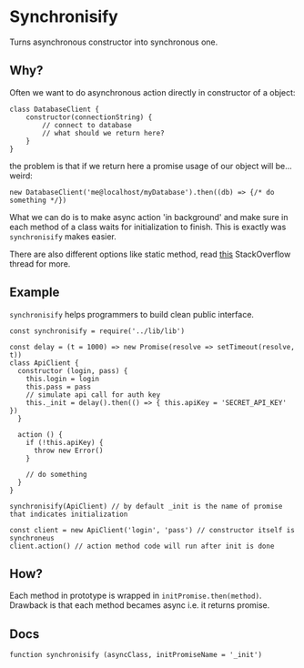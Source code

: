 Synchronisify
=============
Turns asynchronous constructor into synchronous one.

Why?
----
Often we want to do asynchronous action directly in constructor of a object:
```
class DatabaseClient {
    constructor(connectionString) {
        // connect to database
        // what should we return here?
    }
}
```
the problem is that if we return here a promise usage of our object will be... weird:

```new DatabaseClient('me@localhost/myDatabase').then((db) => {/* do something */})```

What we can do is to make async action 'in background' and make sure in each method of a class waits for initialization to finish. This is exactly was `synchronisify` makes easier.

There are also different options like static method, read [this](http://stackoverflow.com/questions/24398699/is-it-bad-practice-to-have-a-constructor-function-return-a-promise) StackOverflow thread for more.

Example
-------
`synchronisify` helps programmers to build clean public interface.

```
const synchronisify = require('../lib/lib')

const delay = (t = 1000) => new Promise(resolve => setTimeout(resolve, t))
class ApiClient {
  constructor (login, pass) {
    this.login = login
    this.pass = pass
    // simulate api call for auth key
    this._init = delay().then(() => { this.apiKey = 'SECRET_API_KEY' })
  }

  action () {
    if (!this.apiKey) {
      throw new Error()
    }

    // do something
  }
}

synchronisify(ApiClient) // by default _init is the name of promise that indicates initialization

const client = new ApiClient('login', 'pass') // constructor itself is synchroneus
client.action() // action method code will run after init is done
```

How?
----
Each method in prototype is wrapped in `initPromise.then(method)`. Drawback is that each method becames async i.e. it returns promise.

Docs
---
`function synchronisify (asyncClass, initPromiseName = '_init')`
